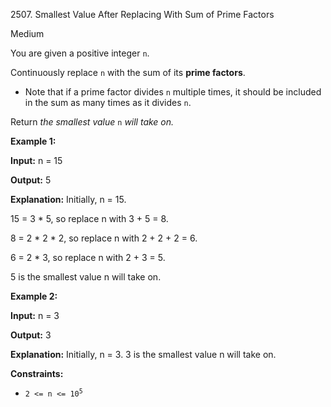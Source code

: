 2507\. Smallest Value After Replacing With Sum of Prime Factors

Medium

You are given a positive integer `n`.

Continuously replace `n` with the sum of its **prime factors**.

*   Note that if a prime factor divides `n` multiple times, it should be included in the sum as many times as it divides `n`.

Return _the smallest value_ `n` _will take on._

**Example 1:**

**Input:** n = 15

**Output:** 5

**Explanation:** Initially, n = 15. 

15 = 3 \* 5, so replace n with 3 + 5 = 8. 

8 = 2 \* 2 \* 2, so replace n with 2 + 2 + 2 = 6.

6 = 2 \* 3, so replace n with 2 + 3 = 5.

5 is the smallest value n will take on.

**Example 2:**

**Input:** n = 3

**Output:** 3

**Explanation:** Initially, n = 3. 3 is the smallest value n will take on.

**Constraints:**

*   <code>2 <= n <= 10<sup>5</sup></code>